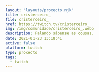 ```yaml
---
layout: "layouts/proxecto.njk"
title: cristerceiro_
file: cristerceiro_
href: https://twitch.tv/cristerceiro_
img: /img/comunidade/cristerceiro_.webp
description: Falando sábense as cousas.
date: 2021-01-23 13:18:41
active: false
platform: twitch
type: proxecto
tags:
  - twitch
---
```

